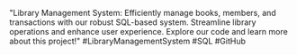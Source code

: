 
"Library Management System: Efficiently manage books, members, and transactions with our robust SQL-based system.
Streamline library operations and enhance user experience.
Explore our code and learn more about this project!" #LibraryManagementSystem #SQL #GitHub

